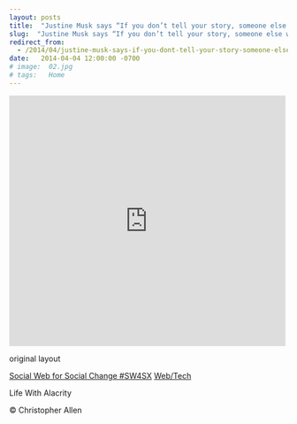 ```yaml
---
layout: posts
title:  "Justine Musk says “If you don’t tell your story, someone else will tell it for you.”"
slug:  "Justine Musk says “If you don’t tell your story, someone else will tell it for you.”"
redirect_from:
  - /2014/04/justine-musk-says-if-you-dont-tell-your-story-someone-else-will-tell-it-for-you/
date:   2014-04-04 12:00:00 -0700
# image:  02.jpg
# tags:   Home
---
```





<iframe src="https://www.facebook.com/plugins/post.php?href=https%3A%2F%2Fwww.facebook.com%2FChristopherRayAllen%2Fposts%2F10152330716405540&show_text=true&width=500" width="500" height="453" style="border:none;overflow:hidden" scrolling="no" frameborder="0" allowfullscreen="true" allow="autoplay; clipboard-write; encrypted-media; picture-in-picture; web-share"></iframe>

original layout

[Social Web for Social Change #SW4SX](/tags/social-web-for-social-change-%23sw4sx/) [Web/Tech](/tags/web/tech/)

Life With Alacrity

© Christopher Allen